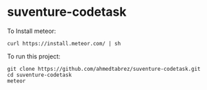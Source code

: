 # suventure-codetask
To Install meteor:
```
curl https://install.meteor.com/ | sh
```

To run this project:
```
git clone https://github.com/ahmedtabrez/suventure-codetask.git
cd suventure-codetask
meteor
```
